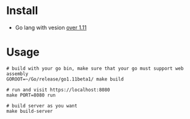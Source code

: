 # Install

- Go lang with vesion [over 1.11](https://golang.org/dl/)

# Usage

```
# build with your go bin, make sure that your go must support web assembly
GOROOT=~/Go/release/go1.11beta1/ make build

# run and visit https://localhost:8080
make PORT=8080 run

# build server as you want
make build-server
```